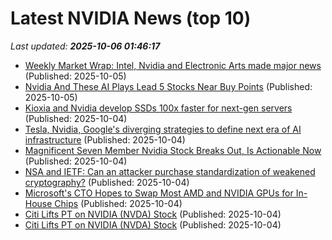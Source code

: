 # Latest NVIDIA News (top 10)
_Last updated: **2025-10-06 01:46:17**_

- [Weekly Market Wrap: Intel, Nvidia and Electronic Arts made major news](https://biztoc.com/x/dad0f6cdd35f70da) (Published: 2025-10-05)
- [Nvidia And These AI Plays Lead 5 Stocks Near Buy Points](https://biztoc.com/x/0bdb501c01b64410) (Published: 2025-10-05)
- [Kioxia and Nvidia develop SSDs 100x faster for next-gen servers](https://www.digitimes.com/news/a20251003PD216/kioxia-nvidia-ssd-hbm-technology.html) (Published: 2025-10-04)
- [Tesla, Nvidia, Google's diverging strategies to define next era of AI infrastructure](https://www.digitimes.com/news/a20251001PD220/google-tesla-openai-data-chatgpt.html) (Published: 2025-10-04)
- [Magnificent Seven Member Nvidia Stock Breaks Out, Is Actionable Now](https://biztoc.com/x/c64c3b03fa8f5101) (Published: 2025-10-04)
- [NSA and IETF: Can an attacker purchase standardization of weakened cryptography?](https://blog.cr.yp.to/20251004-weakened.html) (Published: 2025-10-04)
- [Microsoft's CTO Hopes to Swap Most AMD and NVIDIA GPUs for In-House Chips](https://hardware.slashdot.org/story/25/10/04/2142243/microsofts-cto-hopes-to-swap-most-amd-and-nvidia-gpus-for-in-house-chips) (Published: 2025-10-04)
- [Citi Lifts PT on NVIDIA (NVDA) Stock](https://biztoc.com/x/6bf3738d391a25e8) (Published: 2025-10-04)
- [Citi Lifts PT on NVIDIA (NVDA) Stock](https://finance.yahoo.com/news/citi-lifts-pt-nvidia-nvda-211549259.html) (Published: 2025-10-04)
